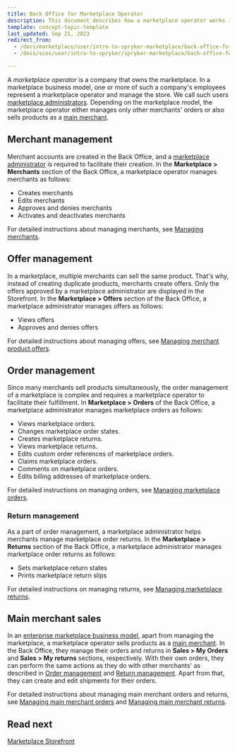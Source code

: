 ```yaml
---
title: Back Office for Marketplace Operator
description: This document describes how a marketplace operator works in the Back Office.
template: concept-topic-template
last_updated: Sep 21, 2023
redirect_from:
  - /docs/marketplace/user/intro-to-spryker-marketplace/back-office-for-marketplace-operator.html
  - /docs/scos/user/intro-to-spryker/spryker-marketplace/back-office-for-marketplace-operator.html

---
```


A *marketplace operator* is a company that owns the marketplace. In a marketplace business model, one or more of such a company's employees represent a marketplace operator and manage the store. We call such users [marketplace administrators](/docs/about/all/spryker-marketplace/marketplace-personas.html#marketplace-administrator). Depending on the marketplace model, the marketplace operator either manages only other merchants' orders or also sells products as a [main merchant](/docs/pbc/all/merchant-management/{{site.version}}/marketplace/marketplace-merchant-feature-overview/main-merchant.html).

## Merchant management

Merchant accounts are created in the Back Office, and a [marketplace administrator](/docs/about/all/spryker-marketplace/marketplace-personas.html#marketplace-administrator) is required to facilitate their creation. In the **Marketplace&nbsp;<span aria-label="and then">></span> Merchants** section of the Back Office, a marketplace operator manages merchants as follows:

* Creates merchants
* Edits merchants
* Approves and denies merchants
* Activates and deactivates merchants

For detailed instructions about managing merchants, see [Managing merchants](/docs/marketplace/user/back-office-user-guides/{{site.version}}/marketplace/merchants/managing-merchants.html).

## Offer management

In a marketplace, multiple merchants can sell the same product. That's why, instead of creating duplicate products, merchants create offers. Only the offers approved by a marketplace administrator are displayed in the Storefront. In the **Marketplace&nbsp;<span aria-label="and then">></span> Offers** section of the Back Office, a marketplace administrator manages offers as follows:

* Views offers
* Approves and denies offers

For detailed instructions about managing offers, see [Managing merchant product offers](/docs/pbc/all/offer-management/{{site.version}}/marketplace/manage-merchant-product-offers.html).

## Order management

Since many merchants sell products simultaneously, the order management of a marketplace is complex and requires a marketplace operator to facilitate their fulfillment. In **Marketplace&nbsp;<span aria-label="and then">></span> Orders** of the Back Office, a marketplace administrator manages marketplace orders as follows:

* Views marketplace orders.
* Changes marketplace order states.
* Creates marketplace returns.
* Views marketplace returns.
* Edits custom order references of marketplace orders.
* Claims marketplace orders.
* Comments on marketplace orders.
* Edits billing addresses of marketplace orders.

For detailed instructions on managing orders, see [Managing marketplace orders](/docs/pbc/all/order-management-system/{{site.version}}/marketplace/manage-in-the-back-office/manage-marketplace-orders.html).

### Return management

As a part of order management, a marketplace administrator helps merchants manage marketplace order returns. In the **Marketplace&nbsp;<span aria-label="and then">></span> Returns** section of the Back Office, a marketplace administrator manages marketplace order returns as follows:

* Sets marketplace return states
* Prints marketplace return slips

For detailed instructions on managing returns, see [Managing marketplace returns](/docs/pbc/all/return-management/{{site.version}}/marketplace/manage-in-the-back-office/manage-marketplace-returns.html).


## Main merchant sales

In an [enterprise marketplace business model](/docs/about/all/spryker-marketplace/marketplace-concept.html), apart from managing the marketplace, a marketplace operator sells products as a [main merchant](/docs/pbc/all/merchant-management/{{site.version}}/marketplace/marketplace-merchant-feature-overview/main-merchant.html). In the Back Office, they manage their orders and returns in **Sales&nbsp;<span aria-label="and then">></span> My Orders** and **Sales&nbsp;<span aria-label="and then">></span> My returns** sections, respectively. With their own orders, they can perform the same actions as they do with other merchants' as described in [Order management](#order-management) and [Return management](#return-management). Apart from that, they can create and edit shipments for their orders.

For detailed instructions about managing main merchant orders and returns, see [Managing main merchant orders](/docs/pbc/all/order-management-system/{{site.version}}/marketplace/manage-in-the-back-office/manage-main-merchant-orders.html) and [Managing main merchant returns](/docs/pbc/all/return-management/{{site.version}}/marketplace/manage-in-the-back-office/manage-main-merchant-returns.html).

## Read next

[Marketplace Storefront](/docs/about/all/spryker-marketplace/marketplace-storefront.html)
